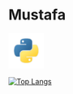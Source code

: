 # Mustafa

<img src="./python.png" alt="" width="70px">

[![Top Langs](https://github-readme-stats-git-masterrstaa-rickstaa.vercel.app/api/top-langs/?username=mustafaz1)](https://github.com/anuraghazra/github-readme-stats)
